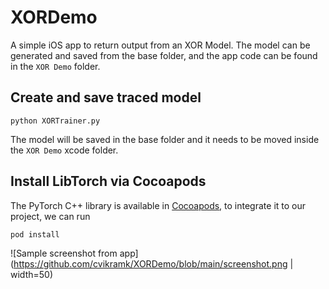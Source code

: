 # XORDemo

A simple iOS app to return output from an XOR Model. The model can be generated and saved from the base folder, and the app code can be found in the `XOR Demo` folder.
## Create and save traced model

```shell
python XORTrainer.py
```
The model will be saved in the base folder and it needs to be moved inside the `XOR Demo` xcode folder.

## Install LibTorch via Cocoapods

The PyTorch C++ library is available in [Cocoapods](https://cocoapods.org/), to integrate it to our project, we can run

```ruby
pod install
```
![Sample screenshot from app](https://github.com/cvikramk/XORDemo/blob/main/screenshot.png | width=50)
